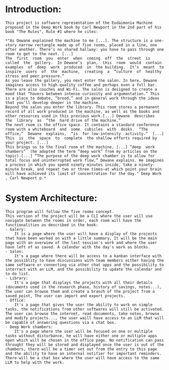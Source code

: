 # Introduction:
    This project is software representation of the Eudaimonia Machine proposed in the Deep Work book by Carl Newport in the 2nd part of his book "The Rules", Rule #1 where he cites:

    *"As Dewane explained the machine to me [...]. The structure is a one-story narrow rectangle made up of five rooms, placed in a line, one after another. There’s no shared hallway: you have to pass through one room to get to the next. [...]
    The  first  room  you  enter  when  coming  off  the  street  is  called  the  gallery.  In Dewane’s  plan,  this  room  would  contain  examples  of  deep  work  produced  in  the building.  It’s  meant  to  inspire  users  of  the  machine,  creating  a  “culture  of  healthy stress and peer pressure.” 
    As you leave the gallery, you next enter the salon. In here, Dewane imagines access to high-quality coffee and perhaps even a full bar. There are also couches and Wi-Fi. The salon is designed to create a mood that “hovers between intense curiosity and argumentation.” This is a place to debate, “brood,” and in general work through the ideas that you’ll develop deeper in the machine. 
    Beyond the salon you enter the library. This room stores a permanent record of all work produced in the machine, as well as the books and other resources used in this previous work.[...] Dewane  describes  the  library  as  “the  hard drive of the machine.” 
    The next room is the office space. It contains a standard conference room with a whiteboard  and  some  cubicles  with  desks.  “The  office,”  Dewane  explains,  “is  for low-intensity  activity.”  [...] This  is  the  space  to  complete  the shallow efforts required by your project. [...] 
    This brings us to the final room of the machine, [...] “deep  work  chambers”  (he adopted the term “deep work” from my articles on the topic).[...] “The purpose of the deep work chamber is to allow for total focus and uninterrupted work flow,” Dewane explains. He imagines a process in which you spend ninety minutes inside, take a ninety-minute break, and repeat two or three times—at which point your brain will have achieved its limit of concentration for the day." Deep Work , Carl Newport p.*

# System Architecture:
    This program will follow the five rooms concept.
    This version of the project will be a CLI where the user will use navigate between the rooms in order, each room will have the functionalities as described in the book:
    - Galery:
        It is a page where the user will have a display of the projects that have been worked on with a little summary, It will be the main page with an overwiew of the last session's work and where the user have left of as saved. A calendar with the day's work as blocks.
    - Salon:
        It's a page where there will be access to a kanban interface with the possiblity to have discussions with team members either having the same software or connecting via other chat apps and the possibility to interract with an LLM, and the possibility to update the calendar and to-do list.
    - Library:
        It's a page that displays the projects with all their details (documents used in the research phase, history of savings, notes...), The user can browse them and create a branch of the project from a saved point, The user can import and export projects.
    - Office:
        It's a page that gives the user the ability to work on simple tasks, the notifications from other softwares will still be activated. The user can browse the internet, read documents, take notes, browse and modify projects..., the user waill have access to an LLM that will be capable of answering questions via a chat box.
    - Deep Work chambers:
        It's a page where the user will be focused on one or multiple tasks without disturbance, he will have either one or multiple apps open which will be chosen in the office page. No notification can pass throught they will be stored and displayed once the user is out of the chambers, there will be a timer set out from the entry to this page and the ability to have an internal notifier for important reminders. There will be a chat box where the user will have access to the same LLM to help with the work.
    